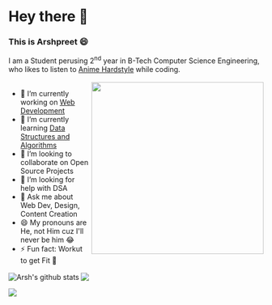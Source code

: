# Hey there 👋
### This is Arshpreet :smile:
I am a Student perusing 2<sup>nd</sup> year in B-Tech Computer Science Engineering, who likes to listen to <a href="https://youtu.be/SyiRqWvb5NQ" target="_blank">Anime Hardstyle</a> while coding.
<br>
<br>
<img align='right' src="https://media.giphy.com/media/836HiJc7pgzy8iNXCn/giphy.gif" width="340" />

- 🔭 I’m currently working on <a href="https://www.w3schools.com/whatis">Web Development</a> 
- 🌱 I’m currently learning <a href="https://www.youtube.com/playlist?list=PL9gnSGHSqcnr_DxHsP7AW9ftq0AtAyYqJ">Data Structures and Algorithms</a>
- 👯 I’m looking to collaborate on Open Source Projects
- 🤔 I’m looking for help with DSA
- 💬 Ask me about Web Dev, Design, Content Creation 
- 😄 My pronouns are He, not Him cuz I'll never be him 😂
- ⚡ Fun fact: Workut to get Fit :muscle:

<img align="center" src="https://github-readme-stats.vercel.app/api?username=avibedi1768&show_icons=true&include_all_commits=true&theme=radical" alt="Arsh's github stats" />
<img align="center" src="https://github-readme-stats.vercel.app/api/top-langs/?username=avibedi1768&layout=compact&theme=radical" />

![](https://github-profile-summary-cards.vercel.app/api/cards/profile-details?username=avibedi1768&theme=github_dark)

<!-- <img src="https://github-readme-stats.vercel.app/api?username=avibedi1768&show_icons=true&count_private=true" alt="avibedi1768" /> -->

